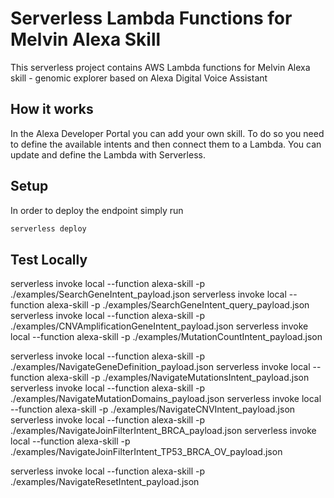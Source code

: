 # Serverless Lambda Functions for Melvin Alexa Skill

This serverless project contains AWS Lambda functions for Melvin Alexa skill - genomic explorer based on Alexa Digital Voice Assistant


## How it works

In the Alexa Developer Portal you can add your own skill. To do so you need to define the available intents and then connect them to a Lambda. You can update and define the Lambda with Serverless.

## Setup

In order to deploy the endpoint simply run

```bash
serverless deploy
```

## Test Locally

serverless invoke local --function alexa-skill -p ./examples/SearchGeneIntent_payload.json
serverless invoke local --function alexa-skill -p ./examples/SearchGeneIntent_query_payload.json
serverless invoke local --function alexa-skill -p ./examples/CNVAmplificationGeneIntent_payload.json
serverless invoke local --function alexa-skill -p ./examples/MutationCountIntent_payload.json

serverless invoke local --function alexa-skill -p ./examples/NavigateGeneDefinition_payload.json
serverless invoke local --function alexa-skill -p ./examples/NavigateMutationsIntent_payload.json
serverless invoke local --function alexa-skill -p ./examples/NavigateMutationDomains_payload.json
serverless invoke local --function alexa-skill -p ./examples/NavigateCNVIntent_payload.json
serverless invoke local --function alexa-skill -p ./examples/NavigateJoinFilterIntent_BRCA_payload.json
serverless invoke local --function alexa-skill -p ./examples/NavigateJoinFilterIntent_TP53_BRCA_OV_payload.json

serverless invoke local --function alexa-skill -p ./examples/NavigateResetIntent_payload.json